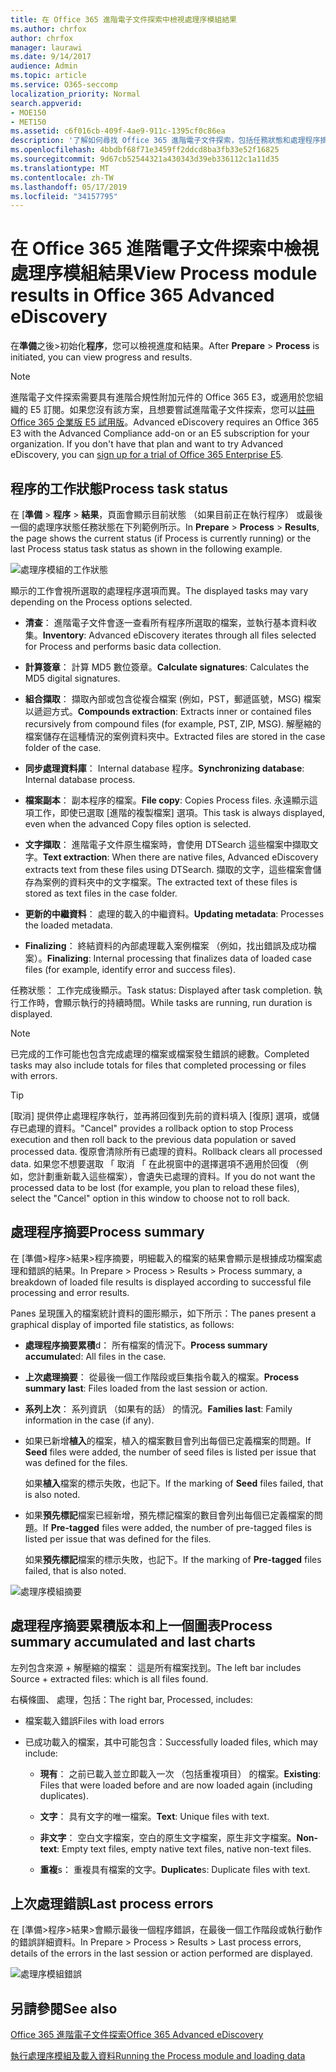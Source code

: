 ```yaml
---
title: 在 Office 365 進階電子文件探索中檢視處理序模組結果
ms.author: chrfox
author: chrfox
manager: laurawi
ms.date: 9/14/2017
audience: Admin
ms.topic: article
ms.service: O365-seccomp
localization_priority: Normal
search.appverid:
- MOE150
- MET150
ms.assetid: c6f016cb-409f-4ae9-911c-1395cf0c86ea
description: '了解如何尋找 Office 365 進階電子文件探索，包括任務狀態和處理程序摘要中執行的處理序模組結果。  '
ms.openlocfilehash: 4bbdbf68f71e3459ff2ddcd8ba3fb33e52f16825
ms.sourcegitcommit: 9d67cb52544321a430343d39eb336112c1a11d35
ms.translationtype: MT
ms.contentlocale: zh-TW
ms.lasthandoff: 05/17/2019
ms.locfileid: "34157795"
---
```

# <a name="view-process-module-results-in-office-365-advanced-ediscovery"></a><span data-ttu-id="6d740-103">在 Office 365 進階電子文件探索中檢視處理序模組結果</span><span class="sxs-lookup"><span data-stu-id="6d740-103">View Process module results in Office 365 Advanced eDiscovery</span></span>

<span data-ttu-id="6d740-104">在**準備**之後\>初始化**程序**，您可以檢視進度和結果。</span><span class="sxs-lookup"><span data-stu-id="6d740-104">After **Prepare** \> **Process** is initiated, you can view progress and results.</span></span> 
  
> [!NOTE]
> <span data-ttu-id="6d740-p101">進階電子文件探索需要具有進階合規性附加元件的 Office 365 E3，或適用於您組織的 E5 訂閱。如果您沒有該方案，且想要嘗試進階電子文件探索，您可以[註冊 Office 365 企業版 E5 試用版](https://go.microsoft.com/fwlink/p/?LinkID=698279)。</span><span class="sxs-lookup"><span data-stu-id="6d740-p101">Advanced eDiscovery requires an Office 365 E3 with the Advanced Compliance add-on or an E5 subscription for your organization. If you don't have that plan and want to try Advanced eDiscovery, you can [sign up for a trial of Office 365 Enterprise E5](https://go.microsoft.com/fwlink/p/?LinkID=698279).</span></span> 
  
## <a name="process-task-status"></a><span data-ttu-id="6d740-107">程序的工作狀態</span><span class="sxs-lookup"><span data-stu-id="6d740-107">Process task status</span></span>

<span data-ttu-id="6d740-108">在 [**準備** \> **程序** \> **結果**，頁面會顯示目前狀態 （如果目前正在執行程序） 或最後一個的處理序狀態任務狀態在下列範例所示。</span><span class="sxs-lookup"><span data-stu-id="6d740-108">In **Prepare** \> **Process** \> **Results**, the page shows the current status (if Process is currently running) or the last Process status task status as shown in the following example.</span></span>
  
![處理序模組的工作狀態](media/9430f9e7-a4dd-47c7-ac2e-2c6a60fc948b.png)
  
<span data-ttu-id="6d740-110">顯示的工作會視所選取的處理程序選項而異。</span><span class="sxs-lookup"><span data-stu-id="6d740-110">The displayed tasks may vary depending on the Process options selected.</span></span> 
  
- <span data-ttu-id="6d740-111">**清查**： 進階電子文件會逐一查看所有程序所選取的檔案，並執行基本資料收集。</span><span class="sxs-lookup"><span data-stu-id="6d740-111">**Inventory**: Advanced eDiscovery iterates through all files selected for Process and performs basic data collection.</span></span>
    
- <span data-ttu-id="6d740-112">**計算簽章**： 計算 MD5 數位簽章。</span><span class="sxs-lookup"><span data-stu-id="6d740-112">**Calculate signatures**: Calculates the MD5 digital signatures.</span></span>
    
- <span data-ttu-id="6d740-113">**組合擷取**： 擷取內部或包含從複合檔案 (例如，PST，郵遞區號，MSG) 檔案以遞迴方式。</span><span class="sxs-lookup"><span data-stu-id="6d740-113">**Compounds extraction**: Extracts inner or contained files recursively from compound files (for example, PST, ZIP, MSG).</span></span> <span data-ttu-id="6d740-114">解壓縮的檔案儲存在這種情況的案例資料夾中。</span><span class="sxs-lookup"><span data-stu-id="6d740-114">Extracted files are stored in the case folder of the case.</span></span>
    
- <span data-ttu-id="6d740-115">**同步處理資料庫**： Internal database 程序。</span><span class="sxs-lookup"><span data-stu-id="6d740-115">**Synchronizing database**: Internal database process.</span></span>
    
- <span data-ttu-id="6d740-116">**檔案副本**： 副本程序的檔案。</span><span class="sxs-lookup"><span data-stu-id="6d740-116">**File copy**: Copies Process files.</span></span> <span data-ttu-id="6d740-117">永遠顯示這項工作，即使已選取 [進階的複製檔案] 選項。</span><span class="sxs-lookup"><span data-stu-id="6d740-117">This task is always displayed, even when the advanced Copy files option is selected.</span></span>
    
- <span data-ttu-id="6d740-118">**文字擷取**： 進階電子文件原生檔案時，會使用 DTSearch 這些檔案中擷取文字。</span><span class="sxs-lookup"><span data-stu-id="6d740-118">**Text extraction**: When there are native files, Advanced eDiscovery extracts text from these files using DTSearch.</span></span> <span data-ttu-id="6d740-119">擷取的文字，這些檔案會儲存為案例的資料夾中的文字檔案。</span><span class="sxs-lookup"><span data-stu-id="6d740-119">The extracted text of these files is stored as text files in the case folder.</span></span>
    
- <span data-ttu-id="6d740-120">**更新的中繼資料**： 處理的載入的中繼資料。</span><span class="sxs-lookup"><span data-stu-id="6d740-120">**Updating metadata**: Processes the loaded metadata.</span></span> 
    
- <span data-ttu-id="6d740-121">**Finalizing**： 終結資料的內部處理載入案例檔案 （例如，找出錯誤及成功檔案）。</span><span class="sxs-lookup"><span data-stu-id="6d740-121">**Finalizing**: Internal processing that finalizes data of loaded case files (for example, identify error and success files).</span></span> 
    
<span data-ttu-id="6d740-122">任務狀態： 工作完成後顯示。</span><span class="sxs-lookup"><span data-stu-id="6d740-122">Task status: Displayed after task completion.</span></span> <span data-ttu-id="6d740-123">執行工作時，會顯示執行的持續時間。</span><span class="sxs-lookup"><span data-stu-id="6d740-123">While tasks are running, run duration is displayed.</span></span>
  
> [!NOTE]
> <span data-ttu-id="6d740-124">已完成的工作可能也包含完成處理的檔案或檔案發生錯誤的總數。</span><span class="sxs-lookup"><span data-stu-id="6d740-124">Completed tasks may also include totals for files that completed processing or files with errors.</span></span> 
  
> [!TIP]
> <span data-ttu-id="6d740-125">[取消] 提供停止處理程序執行，並再將回復到先前的資料填入 [復原] 選項，或儲存已處理的資料。</span><span class="sxs-lookup"><span data-stu-id="6d740-125">"Cancel" provides a rollback option to stop Process execution and then roll back to the previous data population or saved processed data.</span></span> <span data-ttu-id="6d740-126">復原會清除所有已處理的資料。</span><span class="sxs-lookup"><span data-stu-id="6d740-126">Rollback clears all processed data.</span></span> <span data-ttu-id="6d740-127">如果您不想要選取 「 取消 「 在此視窗中的選擇選項不適用於回復 （例如，您計劃重新載入這些檔案），會遺失已處理的資料。</span><span class="sxs-lookup"><span data-stu-id="6d740-127">If you do not want the processed data to be lost (for example, you plan to reload these files), select the "Cancel" option in this window to choose not to roll back.</span></span> 
  
## <a name="process-summary"></a><span data-ttu-id="6d740-128">處理程序摘要</span><span class="sxs-lookup"><span data-stu-id="6d740-128">Process summary</span></span>

<span data-ttu-id="6d740-129">在 [準備\>程序\>結果\>程序摘要，明細載入的檔案的結果會顯示是根據成功檔案處理和錯誤的結果。</span><span class="sxs-lookup"><span data-stu-id="6d740-129">In Prepare \> Process \> Results \> Process summary, a breakdown of loaded file results is displayed according to successful file processing and error results.</span></span>
  
<span data-ttu-id="6d740-130">Panes 呈現匯入的檔案統計資料的圖形顯示，如下所示：</span><span class="sxs-lookup"><span data-stu-id="6d740-130">The panes present a graphical display of imported file statistics, as follows:</span></span>
  
- <span data-ttu-id="6d740-131">**處理程序摘要累積**d： 所有檔案的情況下。</span><span class="sxs-lookup"><span data-stu-id="6d740-131">**Process summary accumulate**d: All files in the case.</span></span>
    
- <span data-ttu-id="6d740-132">**上次處理摘要**： 從最後一個工作階段或巨集指令載入的檔案。</span><span class="sxs-lookup"><span data-stu-id="6d740-132">**Process summary last**: Files loaded from the last session or action.</span></span> 
    
- <span data-ttu-id="6d740-133">**系列上次**： 系列資訊 （如果有的話） 的情況。</span><span class="sxs-lookup"><span data-stu-id="6d740-133">**Families last**: Family information in the case (if any).</span></span>
    
- <span data-ttu-id="6d740-134">如果已新增**植入**的檔案，植入的檔案數目會列出每個已定義檔案的問題。</span><span class="sxs-lookup"><span data-stu-id="6d740-134">If **Seed** files were added, the number of seed files is listed per issue that was defined for the files.</span></span> 
    
    <span data-ttu-id="6d740-135">如果**植入**檔案的標示失敗，也記下。</span><span class="sxs-lookup"><span data-stu-id="6d740-135">If the marking of **Seed** files failed, that is also noted.</span></span> 
    
- <span data-ttu-id="6d740-136">如果**預先標記**檔案已經新增，預先標記檔案的數目會列出每個已定義檔案的問題。</span><span class="sxs-lookup"><span data-stu-id="6d740-136">If **Pre-tagged** files were added, the number of pre-tagged files is listed per issue that was defined for the files.</span></span> 
    
    <span data-ttu-id="6d740-137">如果**預先標記**檔案的標示失敗，也記下。</span><span class="sxs-lookup"><span data-stu-id="6d740-137">If the marking of **Pre-tagged** files failed, that is also noted.</span></span> 
    
![處理序模組摘要](media/2086a691-9e3d-4117-beb2-a5c3a9a4cc94.png)
  
## <a name="process-summary-accumulated-and-last-charts"></a><span data-ttu-id="6d740-139">處理程序摘要累積版本和上一個圖表</span><span class="sxs-lookup"><span data-stu-id="6d740-139">Process summary accumulated and last charts</span></span>

<span data-ttu-id="6d740-140">左列包含來源 + 解壓縮的檔案： 這是所有檔案找到。</span><span class="sxs-lookup"><span data-stu-id="6d740-140">The left bar includes Source + extracted files: which is all files found.</span></span> 
  
<span data-ttu-id="6d740-141">右橫條圖、 處理，包括：</span><span class="sxs-lookup"><span data-stu-id="6d740-141">The right bar, Processed, includes:</span></span>
  
- <span data-ttu-id="6d740-142">檔案載入錯誤</span><span class="sxs-lookup"><span data-stu-id="6d740-142">Files with load errors</span></span>
    
- <span data-ttu-id="6d740-143">已成功載入的檔案，其中可能包含：</span><span class="sxs-lookup"><span data-stu-id="6d740-143">Successfully loaded files, which may include:</span></span> 
    
  - <span data-ttu-id="6d740-144">**現有**： 之前已載入並立即載入一次 （包括重複項目） 的檔案。</span><span class="sxs-lookup"><span data-stu-id="6d740-144">**Existing**: Files that were loaded before and are now loaded again (including duplicates).</span></span>
    
  - <span data-ttu-id="6d740-145">**文字**： 具有文字的唯一檔案。</span><span class="sxs-lookup"><span data-stu-id="6d740-145">**Text**: Unique files with text.</span></span>
    
  - <span data-ttu-id="6d740-146">**非文字**： 空白文字檔案，空白的原生文字檔案，原生非文字檔案。</span><span class="sxs-lookup"><span data-stu-id="6d740-146">**Non-text**: Empty text files, empty native text files, native non-text files.</span></span> 
    
  - <span data-ttu-id="6d740-147">**重複**s： 重複具有檔案的文字。</span><span class="sxs-lookup"><span data-stu-id="6d740-147">**Duplicate**s: Duplicate files with text.</span></span>
    
## <a name="last-process-errors"></a><span data-ttu-id="6d740-148">上次處理錯誤</span><span class="sxs-lookup"><span data-stu-id="6d740-148">Last process errors</span></span>

<span data-ttu-id="6d740-149">在 [準備\>程序\>結果\>會顯示最後一個程序錯誤，在最後一個工作階段或執行動作的錯誤詳細資料。</span><span class="sxs-lookup"><span data-stu-id="6d740-149">In Prepare \> Process \> Results \> Last process errors, details of the errors in the last session or action performed are displayed.</span></span>
  
![處理序模組錯誤](media/4771d0f4-4217-445a-9ba4-8b6541c5ad09.png)
  
## <a name="see-also"></a><span data-ttu-id="6d740-151">另請參閱</span><span class="sxs-lookup"><span data-stu-id="6d740-151">See also</span></span>

[<span data-ttu-id="6d740-152">Office 365 進階電子文件探索</span><span class="sxs-lookup"><span data-stu-id="6d740-152">Office 365 Advanced eDiscovery</span></span>](office-365-advanced-ediscovery.md)
  
[<span data-ttu-id="6d740-153">執行處理序模組及載入資料</span><span class="sxs-lookup"><span data-stu-id="6d740-153">Running the Process module and loading data</span></span>](run-the-process-module-and-load-data-in-advanced-ediscovery.md)

